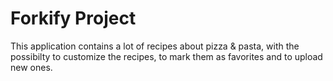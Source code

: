 # Forkify Project

This application contains a lot of recipes about pizza & pasta, with the possibilty to customize the recipes, to mark them as favorites and to upload new ones.
